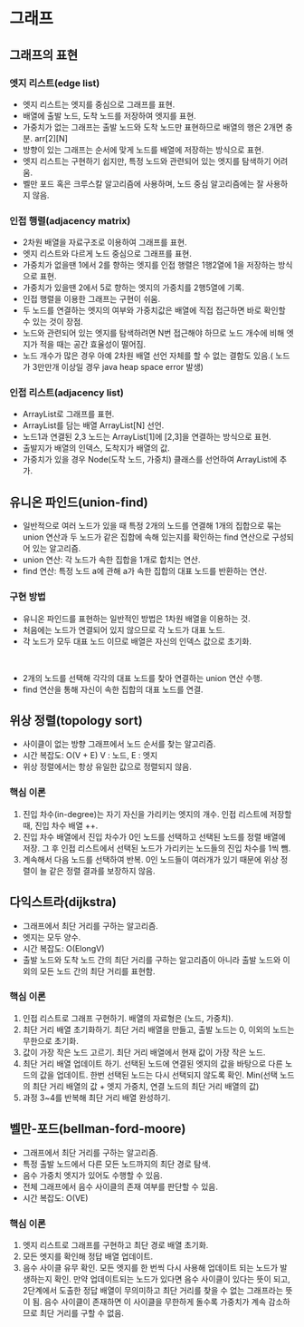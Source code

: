 # 그래프

## 그래프의 표현

### 엣지 리스트(edge list)

- 엣지 리스트는 엣지를 중심으로 그래프를 표현.
- 배열에 출발 노드, 도착 노드를 저장하여 엣지를 표현.
- 가중치가 없는 그래프는 출발 노드와 도착 노드만 표현하므로 배열의 행은 2개면 충분. arr[2][N]
- 방향이 있는 그래프는 순서에 맞게 노드를 배열에 저장하는 방식으로 표현.
- 엣지 리스트는 구현하기 쉽지만, 특정 노드와 관련되어 있는 엣지를 탐색하기 어려움.
- 벨만 포드 혹은 크루스칼 알고리즘에 사용하며, 노드 중심 알고리즘에는 잘 사용하지 않음.

### 인접 행렬(adjacency matrix)

- 2차원 배열을 자료구조로 이용하여 그래프를 표현.
- 엣지 리스트와 다르게 노드 중심으로 그래프를 표현.
- 가중치가 없을땐 1에서 2를 향하는 엣지를 인접 행렬은 1행2열에 1을 저장하는 방식으로 표현.
- 가중치가 있을땐 2에서 5로 향하는 엣지의 가중치를 2행5열에 기록.
- 인접 행렬을 이용한 그래프는 구현이 쉬움.
- 두 노드를 연결하는 엣지의 여부와 가중치값은 배열에 직접 접근하면 바로 확인할 수 있는 것이 장점.
- 노드와 관련되어 있는 엣지를 탐색하려면 N번 접근해야 하므로 노드 개수에 비해 엣지가 적을 때는 공간 효율성이 떨어짐.
- 노드 개수가 많은 경우 아예 2차원 배열 선언 자체를 할 수 없는 결함도 있음.( 노드가 3만만개 이상일 경우 java heap space error 발생)

### 인접 리스트(adjacency list)

- ArrayList로 그래프를 표현.
- ArrayList를 담는 배열 ArrayList[N] 선언.
- 노드1과 연결된 2,3 노드는 ArrayList[1]에 [2,3]을 연결하는 방식으로 표현.
- 출발지가 배열의 인덱스, 도착지가 배열의 값.
- 가중치가 있을 경우 Node(도착 노드, 가중치) 클래스를 선언하여 ArrayList에 추가.

## 유니온 파인드(union-find)

- 일반적으로 여러 노드가 있을 때 특정 2개의 노드를 연결해 1개의 집합으로 묶는 union 연산과
두 노드가 같은 집합에 속해 있는지를 확인하는 find 연산으로 구성되어 있는 알고리즘.
- union 연산: 각 노드가 속한 집합을 1개로 합치는 연산.
- find 연산: 특정 노드 a에 관해 a가 속한 집합의 대표 노드를 반환하는 연산.

### 구현 방법
- 유니온 파인드를 표현하는 일반적인 방법은 1차원 배열을 이용하는 것.
- 처음에는 노드가 연결되어 있지 않으므로 각 노드가 대표 노드.
- 각 노드가 모두 대표 노드 이므로 배열은 자신의 인덱스 값으로 초기화.

<br>

- 2개의 노드를 선택해 각각의 대표 노드를 찾아 연결하는 union 연산 수행.
- find 연산을 통해 자신이 속한 집합의 대표 노드를 연결.


## 위상 정렬(topology sort)
- 사이클이 없는 방향 그래프에서 노드 순서를 찾는 알고리즘.
- 시간 복잡도: O(V + E) V : 노드, E : 엣지
- 위상 정렬에서는 항상 유일한 값으로 정렬되지 않음.

### 핵심 이론
1. 진입 차수(in-degree)는 자기 자신을 가리키는 엣지의 개수. 인접 리스트에 저장할때, 진입 차수 배열 ++.
2. 진입 차수 배열에서 진입 차수가 0인 노드를 선택하고 선택된 노드를 정렬 배열에 저장. 그 후 인접 리스트에서 선택된 노드가 가리키는 노드들의
진입 차수를 1씩 뺌.
3. 계속해서 다음 노드를 선택하여 반복. 0인 노드들이 여러개가 있기 때문에 위상 정렬이 늘 같은 정렬 결과를 보장하지 않음.

## 다익스트라(dijkstra)
- 그래프에서 최단 거리를 구하는 알고리즘.
- 엣지는 모두 양수.
- 시간 복잡도: O(ElongV)
- 출발 노드와 도착 노드 간의 최단 거리를 구하는 알고리즘이 아니라 출발 노드와 이외의 모든 노드 간의 최단 거리를 표현함.

### 핵심 이론
1. 인접 리스트로 그래프 구현하기. 배열의 자료형은 (노드, 가중치).
2. 최단 거리 배열 초기화하기. 최단 거리 배열을 만들고, 출발 노드는 0, 이외의 노드는 무한으로 초기화.
3. 값이 가장 작은 노드 고르기. 최단 거리 배열에서 현재 값이 가장 작은 노드.
4. 최단 거리 배열 업데이트 하기. 선택된 노드에 연결된 엣지의 값을 바탕으로 다른 노드의 값을 업데이트. 한번 선택된 노드는
다시 선택되지 않도록 확인. Min(선택 노드의 최단 거리 배열의 값 + 엣지 가중치, 연결 노드의 최단 거리 배열의 값)
5. 과정 3~4를 반복해 최단 거리 배열 완성하기.

## 벨만-포드(bellman-ford-moore)
- 그래프에서 최단 거리를 구하는 알고리즘.
- 특정 출발 노드에서 다른 모든 노드까지의 최단 경로 탐색.
- 음수 가중치 엣지가 있어도 수행할 수 있음.
- 전체 그래프에서 음수 사이클의 존재 여부를 판단할 수 있음.
- 시간 복잡도: O(VE)

### 핵심 이론
1. 엣지 리스트로 그래프를 구현하고 최단 경로 배열 초기화.
2. 모든 엣지를 확인해 정답 배열 업데이트.
3. 음수 사이클 유무 확인. 모든 엣지를 한 번씩 다시 사용해 업데이트 되는 노드가 발생하는지 확인. 만약 업데이트되는
노드가 있다면 음수 사이클이 있다는 뜻이 되고, 2단계에서 도출한 정답 배열이 무의미하고 최단 거리를 찾을 수 없는 그래프라는 뜻이 됨.
음수 사이클이 존재하면 이 사이클을 무한하게 돌수록 가중치가 계속 감소하므로 최단 거리를 구할 수 없음.